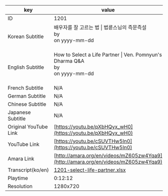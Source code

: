 |  key  |  value  |
|-------|---------|
| ID            | 1201 |
| Korean Subtitle | 배우자를 잘 고르는 법 \| 법륜스님의 즉문즉설<br>by <br>on yyyy-mm-dd<br><br>|
| English Subtitle | How to Select a Life Partner \| Ven. Pomnyun's Dharma Q&A<br>by <br>on yyyy-mm-dd<br><br>|
| French Subtitle | N/A |
| German Subtitle | N/A |
| Chinese Subtitle | N/A |
| Japanese Subtitle | N/A |
| Original YouTube Link  | [https://youtu.be/pXbHQyx_wH0](https://youtu.be/pXbHQyx_wH0) |
| YouTube Link  | [https://youtu.be/cSUVTHw5In0](https://youtu.be/cSUVTHw5In0) |
| Amara Link    | [http://amara.org/en/videos/mZ605zw4Yqa9](http://amara.org/en/videos/mZ605zw4Yqa9) |
| Transcript(ko/en) | [1201-select-life-partner.xlsx](https://github.com/jungtosociety/dharma-qna/raw/master/sub/1201/1201-select-life-partner.xlsx) |
| Playtime | 0:12:12 |
| Resolution | 1280x720|
